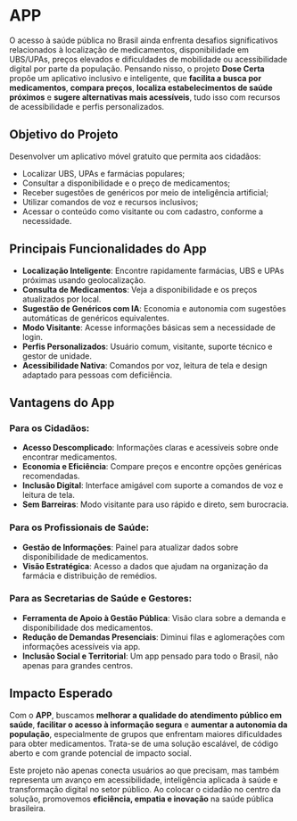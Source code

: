 # APP

O acesso à saúde pública no Brasil ainda enfrenta desafios significativos relacionados à localização de medicamentos, disponibilidade em UBS/UPAs, preços elevados e dificuldades de mobilidade ou acessibilidade digital por parte da população. Pensando nisso, o projeto **Dose Certa** propõe um aplicativo inclusivo e inteligente, que **facilita a busca por medicamentos**, **compara preços**, **localiza estabelecimentos de saúde próximos** e **sugere alternativas mais acessíveis**, tudo isso com recursos de acessibilidade e perfis personalizados.

## Objetivo do Projeto

Desenvolver um aplicativo móvel gratuito que permita aos cidadãos:
- Localizar UBS, UPAs e farmácias populares;
- Consultar a disponibilidade e o preço de medicamentos;
- Receber sugestões de genéricos por meio de inteligência artificial;
- Utilizar comandos de voz e recursos inclusivos;
- Acessar o conteúdo como visitante ou com cadastro, conforme a necessidade.

## Principais Funcionalidades do App

- **Localização Inteligente**: Encontre rapidamente farmácias, UBS e UPAs próximas usando geolocalização.
- **Consulta de Medicamentos**: Veja a disponibilidade e os preços atualizados por local.
- **Sugestão de Genéricos com IA**: Economia e autonomia com sugestões automáticas de genéricos equivalentes.
- **Modo Visitante**: Acesse informações básicas sem a necessidade de login.
- **Perfis Personalizados**: Usuário comum, visitante, suporte técnico e gestor de unidade.
- **Acessibilidade Nativa**: Comandos por voz, leitura de tela e design adaptado para pessoas com deficiência.

## Vantagens do App 

### Para os Cidadãos:

- **Acesso Descomplicado**: Informações claras e acessíveis sobre onde encontrar medicamentos.
- **Economia e Eficiência**: Compare preços e encontre opções genéricas recomendadas.
- **Inclusão Digital**: Interface amigável com suporte a comandos de voz e leitura de tela.
- **Sem Barreiras**: Modo visitante para uso rápido e direto, sem burocracia.

### Para os Profissionais de Saúde:

- **Gestão de Informações**: Painel para atualizar dados sobre disponibilidade de medicamentos.
- **Visão Estratégica**: Acesso a dados que ajudam na organização da farmácia e distribuição de remédios.

### Para as Secretarias de Saúde e Gestores:

- **Ferramenta de Apoio à Gestão Pública**: Visão clara sobre a demanda e disponibilidade dos medicamentos.
- **Redução de Demandas Presenciais**: Diminui filas e aglomerações com informações acessíveis via app.
- **Inclusão Social e Territorial**: Um app pensado para todo o Brasil, não apenas para grandes centros.

## Impacto Esperado

Com o **APP**, buscamos **melhorar a qualidade do atendimento público em saúde**, **facilitar o acesso à informação segura** e **aumentar a autonomia da população**, especialmente de grupos que enfrentam maiores dificuldades para obter medicamentos. Trata-se de uma solução escalável, de código aberto e com grande potencial de impacto social.

Este projeto não apenas conecta usuários ao que precisam, mas também representa um avanço em acessibilidade, inteligência aplicada à saúde e transformação digital no setor público. Ao colocar o cidadão no centro da solução, promovemos **eficiência, empatia e inovação** na saúde pública brasileira.
